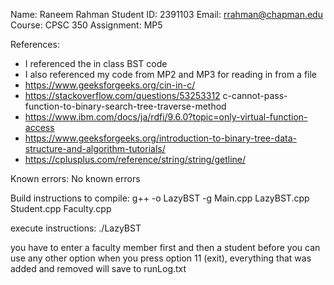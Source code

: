 Name: Raneem Rahman
Student ID: 2391103
Email: rrahman@chapman.edu
Course: CPSC 350
Assignment: MP5

References:
* I referenced the in class BST code
* I also referenced my code from MP2 and MP3 for reading in from a file
* https://www.geeksforgeeks.org/cin-in-c/
* https://stackoverflow.com/questions/53253312 c-cannot-pass-function-to-binary-search-tree-traverse-method 
* https://www.ibm.com/docs/ja/rdfi/9.6.0?topic=only-virtual-function-access
* https://www.geeksforgeeks.org/introduction-to-binary-tree-data-structure-and-algorithm-tutorials/ 
* https://cplusplus.com/reference/string/string/getline/


Known errors:
No known errors

Build instructions to compile:
g++ -o LazyBST -g Main.cpp LazyBST.cpp Student.cpp Faculty.cpp


execute instructions:
./LazyBST

you have to enter a faculty member first and then a student before you can use any other option 
when you press option 11 (exit), everything that was added and removed will save to runLog.txt